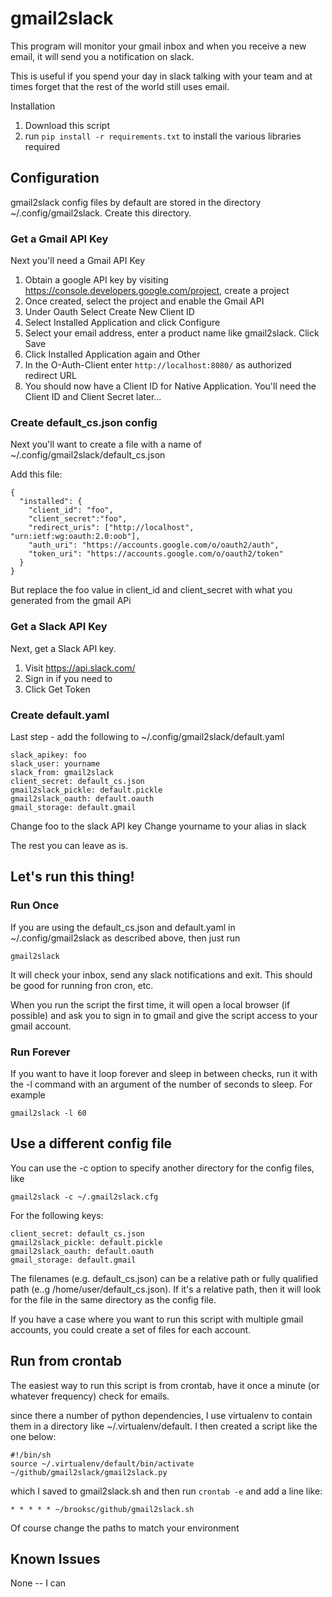 # gmail2slack


This program will monitor your gmail inbox and when you receive a new email, it will send you a notification on slack.

This is useful if you spend your day in slack talking with your team and at times forget that the rest of the world still uses email.

Installation

1. Download this script
2. run `pip install -r requirements.txt` to install the various libraries required

## Configuration


gmail2slack config files by default are stored in the directory ~/.config/gmail2slack.  Create this directory.

### Get a Gmail API Key
Next you'll need a Gmail API Key

1. Obtain a google API key by visiting https://console.developers.google.com/project, create a project
2. Once created, select the project and enable the Gmail API
3. Under Oauth Select Create New Client ID
4. Select Installed Application and click Configure
5. Select your email address, enter a product name like gmail2slack.  Click Save
6. Click Installed Application again and Other
7. In the O-Auth-Client enter `http://localhost:8080/` as authorized redirect URL
8. You should now have a Client ID for Native Application.  You'll need the Client ID and Client Secret later...

### Create default_cs.json config

Next you'll want to create a file with a name of ~/.config/gmail2slack/default_cs.json

Add this file:
```
{
  "installed": {
    "client_id": "foo",
    "client_secret":"foo",
    "redirect_uris": ["http://localhost", "urn:ietf:wg:oauth:2.0:oob"],
    "auth_uri": "https://accounts.google.com/o/oauth2/auth",
    "token_uri": "https://accounts.google.com/o/oauth2/token"
  }
}
```

But replace the foo value in client_id and client_secret with what you generated from the gmail APi

### Get a Slack API Key

Next, get a Slack API key.

1. Visit https://api.slack.com/
2. Sign in if you need to
3. Click Get Token

### Create default.yaml

Last step - add the following to ~/.config/gmail2slack/default.yaml
```
slack_apikey: foo
slack_user: yourname
slack_from: gmail2slack
client_secret: default_cs.json
gmail2slack_pickle: default.pickle
gmail2slack_oauth: default.oauth
gmail_storage: default.gmail
```

Change foo to the slack API key
Change yourname to your alias in slack

The rest you can leave as is.

## Let's run this thing!

### Run Once

If you are using the default_cs.json and default.yaml in ~/.config/gmail2slack as described above, then just run

`gmail2slack`

It will check your inbox, send any slack notifications and exit.  This should be good for running fron cron, etc.

When you run the script the first time, it will open a local browser (if possible) and ask you to sign in to gmail and give the script access to your gmail account.

### Run Forever

If you want to have it loop forever and sleep in between checks, run it with the -l command with an argument of the number of seconds to sleep.  For example

`gmail2slack -l 60`

## Use a different config file

You can use the -c option to specify another directory for the config files, like

`gmail2slack -c ~/.gmail2slack.cfg`

For the following keys:

```
client_secret: default_cs.json
gmail2slack_pickle: default.pickle
gmail2slack_oauth: default.oauth
gmail_storage: default.gmail
```

The filenames (e.g. default_cs.json) can be a relative path or fully qualified path (e..g /home/user/default_cs.json).  If it's a relative path, then it will look for the file in the same directory as the config file.

If you have a case where you want to run this script with multiple gmail accounts, you could create a set of files for each account.

## Run from crontab

The easiest way to run this script is from crontab, have it once a minute (or whatever frequency) check for emails.  

since there a number of python dependencies, I use virtualenv to contain them in a directory like ~/.virtualenv/default.  I then created a script like the one below:

```
#!/bin/sh
source ~/.virtualenv/default/bin/activate
~/github/gmail2slack/gmail2slack.py
```

which I saved to gmail2slack.sh and then run `crontab -e` and add a line like:

```
* * * * * ~/brooksc/github/gmail2slack.sh
```

Of course change the paths to match your environment


## Known Issues

None -- I can 
